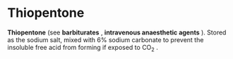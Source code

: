 # Thiopentone

**Thiopentone** (see **barbiturates** , **intravenous anaesthetic
agents** ). Stored as the sodium salt, mixed with 6% sodium carbonate to
prevent the insoluble free acid from forming if exposed to
CO<sub>2</sub> .
